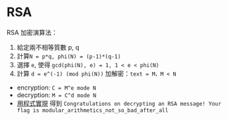 # RSA
RSA 加密演算法：
 1. 給定兩不相等質數 p, q
 2. 計算```N = p*q, phi(N) = (p-1)*(q-1)```
 3. 選擇 ```e```, 使得 ```gcd(phi(N), e) = 1, 1 < e < phi(N)```
 4. 計算 ```d = e^(-1) (mod phi(N))```
 加解密：```text = M，M < N```
 * encryption: ```C = M^e mode N```
 * decryption: ```M = C^d mode N```
 * [用程式實現](solve.py)
得到 ```Congratulations on decrypting an RSA message! Your flag is modular_arithmetics_not_so_bad_after_all```
